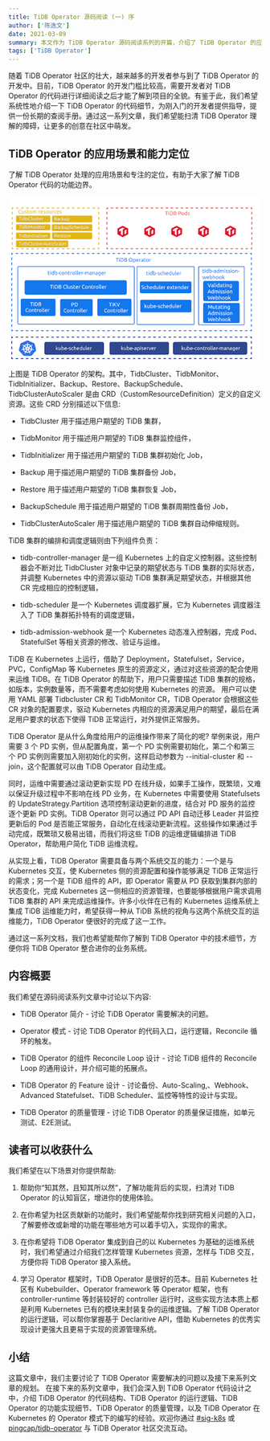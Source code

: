 ```yaml
---
title: TiDB Operator 源码阅读 (一) 序
author: ['陈逸文']
date: 2021-03-09
summary: 本文作为 TiDB Operator 源码阅读系列的开篇，介绍了 TiDB Operator 的应用场景和能力定位，并谈到了之后源码阅读系列文章的规划，我们希望能通过这一系列文章扫清 TiDB Operator 理解的障碍，让更多的创意在社区中萌发。
tags: ['TiDB Operator']
---
```


随着 TiDB Operator 社区的壮大，越来越多的开发者参与到了 TiDB Operator 的开发中。目前，TiDB Operator 的开发门槛比较高，需要开发者对 TiDB Operator 的代码进行详细阅读之后才能了解到项目的全貌。有鉴于此，我们希望系统性地介绍一下 TiDB Operator 的代码细节，为刚入门的开发者提供指导，提供一份长期的查阅手册。通过这一系列文章，我们希望能扫清 TiDB Operator 理解的障碍，让更多的创意在社区中萌发。

## TiDB Operator 的应用场景和能力定位

了解 TiDB Operator 处理的应用场景和专注的定位，有助于大家了解 TiDB Operator 代码的功能边界。

![tidb-operator-overview](media/tidb-operator-source-code-1/tidb-operator-overview.png)

上图是 TiDB Operator 的架构。其中，TidbCluster、TidbMonitor、TidbInitializer、Backup、Restore、BackupSchedule、TidbClusterAutoScaler 是由 CRD（CustomResourceDefinition）定义的自定义资源。这些 CRD 分别描述以下信息:

- TidbCluster 用于描述用户期望的 TiDB 集群，

- TidbMonitor 用于描述用户期望的 TiDB 集群监控组件，

- TidbInitializer 用于描述用户期望的 TiDB 集群初始化 Job，

- Backup 用于描述用户期望的 TiDB 集群备份 Job，

- Restore 用于描述用户期望的 TiDB 集群恢复 Job，

- BackupSchedule 用于描述用户期望的 TiDB 集群周期性备份 Job，

- TidbClusterAutoScaler 用于描述用户期望的 TiDB 集群自动伸缩规则。

TiDB 集群的编排和调度逻辑则由下列组件负责：

- tidb-controller-manager 是一组 Kubernetes 上的自定义控制器。这些控制器会不断对比 TidbCluster 对象中记录的期望状态与 TiDB 集群的实际状态，并调整 Kubernetes 中的资源以驱动 TiDB 集群满足期望状态，并根据其他 CR 完成相应的控制逻辑，

- tidb-scheduler 是一个 Kubernetes 调度器扩展，它为 Kubernetes 调度器注入了 TiDB 集群拓扑特有的调度逻辑，

- tidb-admission-webhook 是一个 Kubernetes 动态准入控制器，完成 Pod、StatefulSet 等相关资源的修改、验证与运维。

TiDB 在 Kubernetes 上运行，借助了 Deployment，Statefulset，Service，PVC，ConfigMap 等 Kubernetes 原生的资源定义，通过对这些资源的配合使用来运维 TiDB。在 TiDB Operator 的帮助下，用户只需要描述 TiDB 集群的规格，如版本，实例数量等，而不需要考虑如何使用 Kubernetes 的资源。 用户可以使用 YAML 部署 Tidbcluster CR 和 TidbMonitor CR，TiDB Operator 会根据这些 CR 对象的配置要求，驱动 Kubernetes 内相应的资源满足用户的期望，最后在满足用户要求的状态下使得 TiDB 正常运行，对外提供正常服务。

TiDB Operator 是从什么角度给用户的运维操作带来了简化的呢? 举例来说，用户需要 3 个 PD 实例，但从配置角度，第一个 PD 实例需要初始化，第二个和第三个 PD 实例则需要加入刚初始化的实例，这样启动参数为 --initial-cluster 和 --join，这个配置就可以由 TiDB Operator 自动生成。

同时，运维中需要通过滚动更新实现 PD 在线升级，如果手工操作，既繁琐，又难以保证升级过程中不影响在线 PD 业务，在 Kubernetes 中需要使用 Statefulsets 的 UpdateStrategy.Partition 选项控制滚动更新的进度，结合对 PD 服务的监控逐个更新 PD 实例。TiDB Operator 则可以通过 PD API 自动迁移 Leader 并监控更新后的 Pod 是否能正常服务，自动化在线滚动更新流程。这些操作如果通过手动完成，既繁琐又极易出错，而我们将这些 TiDB 的运维逻辑编排进 TiDB Operator，帮助用户简化 TiDB 运维流程。

从实现上看，TiDB Operator 需要具备与两个系统交互的能力：一个是与 Kubernetes 交互，使 Kubernetes 侧的资源配置和操作能够满足 TiDB 正常运行的需求；另一个是 TiDB 组件的 API，即 Operator 需要从 PD 获取到集群内部的状态变化，完成 Kubernetes 这一侧相应的资源管理，也要能够根据用户需求调用 TiDB 集群的 API 来完成运维操作。许多小伙伴在已有的 Kubernetes 运维系统上集成 TiDB 运维能力时，希望获得一种从 TiDB 系统的视角与这两个系统交互的运维能力，TiDB Operator 便很好的完成了这一工作。

通过这一系列文档，我们也希望能帮你了解到 TiDB Operator 中的技术细节，方便你将 TiDB Operator 整合进你的业务系统。

## 内容概要

我们希望在源码阅读系列文章中讨论以下内容:

- TiDB Operator 简介 - 讨论 TiDB Operator 需要解决的问题。

- Operator 模式 - 讨论 TiDB Operator 的代码入口，运行逻辑，Reconcile 循环的触发。

- TiDB Operator 的组件 Reconcile Loop 设计 - 讨论 TiDB 组件的 Reconcile 
Loop 的通用设计，并介绍可能的拓展点。

- TiDB Operator 的 Feature 设计 - 讨论备份、Auto-Scaling,、Webhook、Advanced Statefulset、TiDB Scheduler、监控等特性的设计与实现。

- TiDB Operator 的质量管理 - 讨论 TiDB Operator 的质量保证措施，如单元测试、E2E测试。

## 读者可以收获什么

我们希望在以下场景对你提供帮助:

1. 帮助你“知其然，且知其所以然”，了解功能背后的实现，扫清对 TiDB Operator 的认知盲区，增进你的使用体验。

2. 在你希望为社区贡献新的功能时，我们希望能帮你找到研究相关问题的入口，了解要修改或新增的功能在哪些地方可以着手切入，实现你的需求。

3. 在你希望将 TiDB Operator 集成到自己的以 Kubernetes 为基础的运维系统时，我们希望通过介绍我们怎样管理 Kubernetes 资源，怎样与 TiDB 交互，方便你将 TiDB Operator 接入系统。

4. 学习 Operator 框架时，TiDB Operator 是很好的范本。目前 Kubernetes 社区有 Kubebuilder、Operator framework 等 Operator 框架，也有 controller-runtime 等封装较好的 controller 运行时，这些实现方法本质上都是利用 Kubernetes 已有的模块来封装复杂的运维逻辑。了解 TiDB Operator 的运行逻辑，可以帮你掌握基于 Declaritive API，借助 Kubernetes 的优秀实现设计更强大且更易于实现的资源管理系统。

## 小结

这篇文章中，我们主要讨论了 TiDB Operator 需要解决的问题以及接下来系列文章的规划。 在接下来的系列文章中，我们会深入到 TiDB Operator 代码设计之中，介绍 TiDB Operator 的代码结构、TiDB Operator 的运行逻辑、TiDB Operator 的功能实现细节、TiDB Operator 的质量管理，以及 TiDB Operator 在 Kubernetes 的 Operator 模式下的编写的经验。欢迎你通过 [#sig-k8s](https://slack.tidb.io/invite?team=tidb-community&channel=sig-k8s&ref=pingcap-tidb-operator) 或 [pingcap/tidb-operator](https://github.com/pingcap/tidb-operator) 与 TiDB Operator 社区交流互动。
